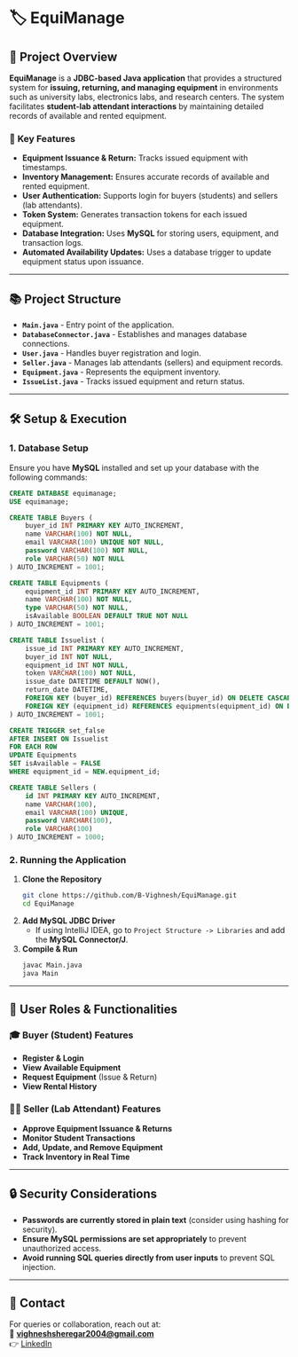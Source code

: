 # 🏷 **EquiManage**

## 📌 **Project Overview**
**EquiManage** is a **JDBC-based Java application** that provides a structured system for **issuing, returning, and managing equipment** in environments such as university labs, electronics labs, and research centers. The system facilitates **student-lab attendant interactions** by maintaining detailed records of available and rented equipment.

### 🚀 **Key Features**
- **Equipment Issuance & Return:** Tracks issued equipment with timestamps.
- **Inventory Management:** Ensures accurate records of available and rented equipment.
- **User Authentication:** Supports login for buyers (students) and sellers (lab attendants).
- **Token System:** Generates transaction tokens for each issued equipment.
- **Database Integration:** Uses **MySQL** for storing users, equipment, and transaction logs.
- **Automated Availability Updates:** Uses a database trigger to update equipment status upon issuance.

---

## 📚 **Project Structure**
- **`Main.java`** - Entry point of the application.
- **`DatabaseConnector.java`** - Establishes and manages database connections.
- **`User.java`** - Handles buyer registration and login.
- **`Seller.java`** - Manages lab attendants (sellers) and equipment records.
- **`Equipment.java`** - Represents the equipment inventory.
- **`IssueList.java`** - Tracks issued equipment and return status.

---

## 🛠 **Setup & Execution**

### **1. Database Setup**
Ensure you have **MySQL** installed and set up your database with the following commands:
```sql
CREATE DATABASE equimanage;
USE equimanage;

CREATE TABLE Buyers (
    buyer_id INT PRIMARY KEY AUTO_INCREMENT,
    name VARCHAR(100) NOT NULL,
    email VARCHAR(100) UNIQUE NOT NULL,
    password VARCHAR(100) NOT NULL,
    role VARCHAR(50) NOT NULL
) AUTO_INCREMENT = 1001;

CREATE TABLE Equipments (
    equipment_id INT PRIMARY KEY AUTO_INCREMENT,
    name VARCHAR(100) NOT NULL,
    type VARCHAR(50) NOT NULL,
    isAvailable BOOLEAN DEFAULT TRUE NOT NULL
) AUTO_INCREMENT = 1001;

CREATE TABLE Issuelist (
    issue_id INT PRIMARY KEY AUTO_INCREMENT,
    buyer_id INT NOT NULL,
    equipment_id INT NOT NULL,
    token VARCHAR(100) NOT NULL,
    issue_date DATETIME DEFAULT NOW(),
    return_date DATETIME,
    FOREIGN KEY (buyer_id) REFERENCES buyers(buyer_id) ON DELETE CASCADE,
    FOREIGN KEY (equipment_id) REFERENCES equipments(equipment_id) ON DELETE CASCADE
) AUTO_INCREMENT = 1001;

CREATE TRIGGER set_false
AFTER INSERT ON Issuelist
FOR EACH ROW
UPDATE Equipments
SET isAvailable = FALSE
WHERE equipment_id = NEW.equipment_id;

CREATE TABLE Sellers (
    id INT PRIMARY KEY AUTO_INCREMENT,
    name VARCHAR(100),
    email VARCHAR(100) UNIQUE,
    password VARCHAR(100),
    role VARCHAR(100)
) AUTO_INCREMENT = 1000;
```

### **2. Running the Application**
1. **Clone the Repository**
   ```sh
   git clone https://github.com/B-Vighnesh/EquiManage.git
   cd EquiManage
   ```
2. **Add MySQL JDBC Driver**
   - If using IntelliJ IDEA, go to `Project Structure -> Libraries` and add the **MySQL Connector/J**.
3. **Compile & Run**
   ```sh
   javac Main.java
   java Main
   ```

---

## 🎨 **User Roles & Functionalities**

### **🎓 Buyer (Student) Features**
- **Register & Login**
- **View Available Equipment**
- **Request Equipment** (Issue & Return)
- **View Rental History**

### **👨‍💻 Seller (Lab Attendant) Features**
- **Approve Equipment Issuance & Returns**
- **Monitor Student Transactions**
- **Add, Update, and Remove Equipment**
- **Track Inventory in Real Time**

---

## 🔒 **Security Considerations**
- **Passwords are currently stored in plain text** (consider using hashing for security).
- **Ensure MySQL permissions are set appropriately** to prevent unauthorized access.
- **Avoid running SQL queries directly from user inputs** to prevent SQL injection.

---

## 📩 **Contact**
For queries or collaboration, reach out at:  
📧 **vighneshsheregar2004@gmail.com**  
👉 [LinkedIn](https://www.linkedin.com/in/b-vighnesh-kumar/)

